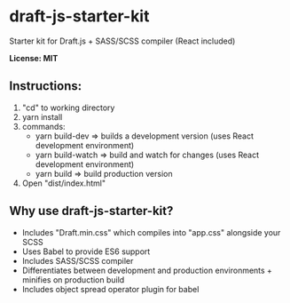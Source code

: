 # draft-js-starter-kit
Starter kit for Draft.js + SASS/SCSS compiler (React included)

**License: MIT**

**Instructions:**
-
   1) "cd" to working directory 
   2) yarn install
   3) commands:
        - yarn build-dev => builds a development version (uses React development environment)
        - yarn build-watch => build and watch for changes (uses React development environment)
        - yarn build => build production version
   4) Open "dist/index.html"
 
**Why use draft-js-starter-kit?**
-
- Includes "Draft.min.css" which compiles into "app.css" alongside your SCSS
- Uses Babel to provide ES6 support
- Includes SASS/SCSS compiler
- Differentiates between development and production environments + minifies on production build
- Includes object spread operator plugin for babel

